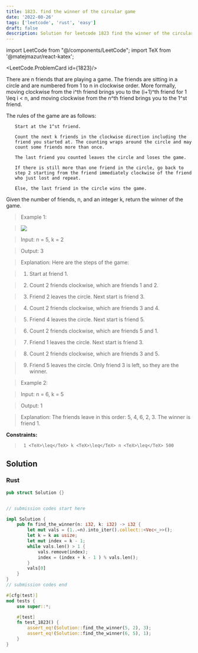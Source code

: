 ```yaml
---
title: 1823. find the winner of the circular game
date: '2022-08-26'
tags: ['leetcode', 'rust', 'easy']
draft: false
description: Solution for leetcode 1823 find the winner of the circular game
---
```

import LeetCode from "@/components/LeetCode";
import TeX from '@matejmazur/react-katex';

<LeetCode.ProblemCard id={1823}/>
 

  There are n friends that are playing a game. The friends are sitting in a circle and are numbered from 1 to n in clockwise order. More formally, moving clockwise from the i^th friend brings you to the (i+1)^th friend for 1 <TeX>\leq</TeX> i < n, and moving clockwise from the n^th friend brings you to the 1^st friend.

  

  The rules of the game are as follows:

  

  <ol>

  	Start at the 1^st friend.

  	Count the next k friends in the clockwise direction including the friend you started at. The counting wraps around the circle and may count some friends more than once.

  	The last friend you counted leaves the circle and loses the game.

  	If there is still more than one friend in the circle, go back to step 2 starting from the friend immediately clockwise of the friend who just lost and repeat.

  	Else, the last friend in the circle wins the game.

  </ol>

  

  Given the number of friends, n, and an integer k, return the winner of the game.

  

   

 >   Example 1:

 >   ![](https://assets.leetcode.com/uploads/2021/03/25/ic234-q2-ex11.png)

  

 >   Input: n <TeX>=</TeX> 5, k <TeX>=</TeX> 2

 >   Output: 3

 >   Explanation: Here are the steps of the game:

 >   1) Start at friend 1.

 >   2) Count 2 friends clockwise, which are friends 1 and 2.

 >   3) Friend 2 leaves the circle. Next start is friend 3.

 >   4) Count 2 friends clockwise, which are friends 3 and 4.

 >   5) Friend 4 leaves the circle. Next start is friend 5.

 >   6) Count 2 friends clockwise, which are friends 5 and 1.

 >   7) Friend 1 leaves the circle. Next start is friend 3.

 >   8) Count 2 friends clockwise, which are friends 3 and 5.

 >   9) Friend 5 leaves the circle. Only friend 3 is left, so they are the winner.

  

 >   Example 2:

  

  

 >   Input: n <TeX>=</TeX> 6, k <TeX>=</TeX> 5

 >   Output: 1

 >   Explanation: The friends leave in this order: 5, 4, 6, 2, 3. The winner is friend 1.

  

  

   

  **Constraints:**

  

  

 >   	1 <TeX>\leq</TeX> k <TeX>\leq</TeX> n <TeX>\leq</TeX> 500


## Solution
### Rust
```rust
pub struct Solution {}


// submission codes start here

impl Solution {
    pub fn find_the_winner(n: i32, k: i32) -> i32 {
        let mut vals = (1..=n).into_iter().collect::<Vec<_>>();
        let k = k as usize;
        let mut index = k - 1;
        while vals.len() > 1 {
            vals.remove(index);
            index = (index + k - 1 ) % vals.len();
        }
        vals[0]
    }
}
// submission codes end

#[cfg(test)]
mod tests {
    use super::*;

    #[test]
    fn test_1823() {
        assert_eq!(Solution::find_the_winner(5, 2), 3);
        assert_eq!(Solution::find_the_winner(6, 5), 1);
    }
}

```
